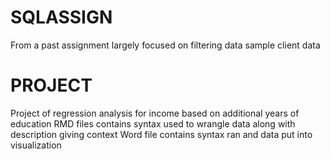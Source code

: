 # SQLASSIGN
From a past assignment largely focused on filtering data sample client data

# PROJECT
Project of regression analysis for income based on additional years of education
RMD files contains syntax used to wrangle data along with description giving context
Word file contains syntax ran and data put into visualization

